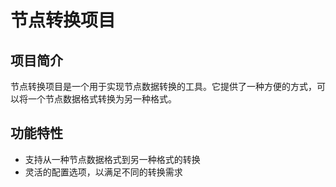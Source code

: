# 节点转换项目

## 项目简介

节点转换项目是一个用于实现节点数据转换的工具。它提供了一种方便的方式，可以将一个节点数据格式转换为另一种格式。

## 功能特性

- 支持从一种节点数据格式到另一种格式的转换
- 灵活的配置选项，以满足不同的转换需求

